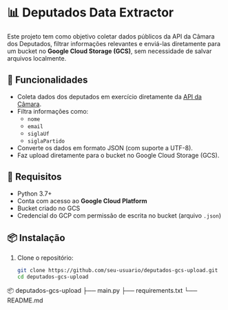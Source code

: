 # 📊 Deputados Data Extractor

Este projeto tem como objetivo coletar dados públicos da API da Câmara dos Deputados, filtrar informações relevantes e enviá-las diretamente para um bucket no **Google Cloud Storage (GCS)**, sem necessidade de salvar arquivos localmente.

## 🚀 Funcionalidades

- Coleta dados dos deputados em exercício diretamente da [API da Câmara](https://dadosabertos.camara.leg.br/swagger/api.html).
- Filtra informações como:
  - `nome`
  - `email`
  - `siglaUf`
  - `siglaPartido`
- Converte os dados em formato JSON (com suporte a UTF-8).
- Faz upload diretamente para o bucket no Google Cloud Storage (GCS).

## 🧰 Requisitos

- Python 3.7+
- Conta com acesso ao **Google Cloud Platform**
- Bucket criado no GCS
- Credencial do GCP com permissão de escrita no bucket (arquivo `.json`)

## 📦 Instalação

1. Clone o repositório:
   ```bash
   git clone https://github.com/seu-usuario/deputados-gcs-upload.git
   cd deputados-gcs-upload

📦 deputados-gcs-upload
├── main.py
├── requirements.txt
└── README.md
